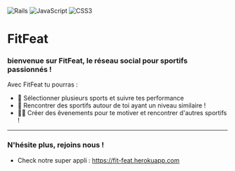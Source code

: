 ![Rails](https://img.shields.io/badge/rails-%23CC0000.svg?style=for-the-badge&logo=ruby-on-rails&logoColor=white)
![JavaScript](https://img.shields.io/badge/javascript-%23323330.svg?style=for-the-badge&logo=javascript&logoColor=%23F7DF1E)
![CSS3](https://img.shields.io/badge/css3-%231572B6.svg?style=for-the-badge&logo=css3&logoColor=white)

# FitFeat

### bienvenue sur FitFeat, le réseau social pour sportifs passionnés !

Avec FitFeat tu pourras :

- 📒 Sélectionner plusieurs sports et suivre tes performance
- 💪 Rencontrer des sportifs autour de toi ayant un niveau similaire !
- 🤾‍♂️ Créer des êvenements pour te motiver et rencontrer d'autres sportifs !

---

### N'hésite plus, rejoins nous !

- Check notre super appli : https://fit-feat.herokuapp.com
